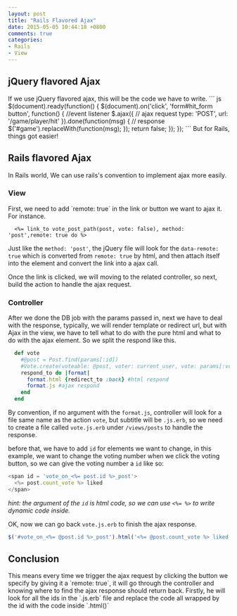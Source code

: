 ```yaml
---
layout: post
title: "Rails Flavored Ajax"
date: 2015-05-05 10:44:18 +0800
comments: true
categories: 
- Rails 
- View
---
```

<h2>jQuery flavored Ajax</h2>
If we use jQuery flavored ajax, this will be the code we have to write.
``` js
$(document).ready(function() {
	$(document).on('click', 'form#hit_form button', function() { //event listener
		$.ajax({ // ajax request
			type: 'POST',
			url: '/game/player/hit'
		}).done(function(msg) { // response
			$('#game').replaceWith(function(msg);
		});
		return false;
	});
});
```
But for Rails, things got easier!
<!-- more -->
<h2>Rails flavored Ajax</h2>
In Rails world, We can use rails's convention to implement ajax more easily. 

<h3>View</h3>
First, we need to add `remote: true` in the link or button we want to ajax it. For instance.

``` erb
  <%= link_to vote_post_path(post, vote: false), method: 'post',remote: true do %>
```
Just like the `method: 'post'`, the jQuery file will look for the `data-remote: true` which is converted from `remote: true` by html, and then attach itself into the element and convert the link into a ajax call.

Once the link is clicked, we will moving to the related controller, so next, build the action to handle the ajax request.

<h3>Controller</h3>

After we done the DB job with the params passed in, next we have to deal with the response, typically, we will render template or redirect url, but with Ajax in the view, we have to tell what to do with the pure html and what to do with the ajax element. So we split the respond like this.

``` rb
  def vote 
    #@post = Post.find(params[:id])
    #Vote.create(voteable: @post, voter: current_user, vote: params[:vote])
    respond_to do |format|
      format.html {redirect_to :back} #html respond
      format.js #ajax respond
    end
  end
``` 
By convention, if no argument with the `format.js`, controller will look for a file same name as the action `vote`, but subtitle will be `.js.erb`, so we need to create a file called `vote.js.erb` under `/views/posts` to handle the response.

before that, we have to add `id` for elements we want to change, in this example, we want to change the voting number when we click the voting button, so we can give the voting number a `id` like so:
``` js
<span id = 'vote_on_<%= post.id %>_post'>
  <%= post.count_vote %> liked
</span> 
```
<em>hint: the argument of the `id` is html code, so we can use `<%= %>` to write dynamic code inside.</em>

OK, now we can go back `vote.js.erb` to finish the ajax response.

``` js
$('#vote_on_<%= @post.id %>_post').html('<%= @post.count_vote %> liked')
```

<h2>Conclusion</h2>
This means every time we trigger the ajax request by clicking the button we specify by giving it a `remote: true`, it will go through the controller and knowing where to find the ajax response should return back. Firstly, he will look for all the ids in the `.js.erb` file and replace the code all wrapped by the id with the code inside `.html()`  


